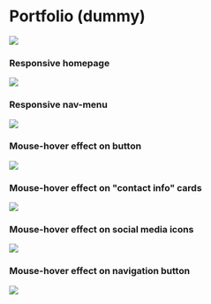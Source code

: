 # Portfolio (dummy)

<img src= "https://github.com/niteshkr034/html-css-projects/blob/master/portfolio-dummy/snapshots/main%20page.png"/>

### Responsive homepage 
<img src= "https://github.com/niteshkr034/html-css-projects/blob/master/portfolio-dummy/snapshots/main%20page%20responsive.png"/>

### Responsive nav-menu
<img src= "https://github.com/niteshkr034/html-css-projects/blob/master/portfolio-dummy/snapshots/responsive%20menu.png"/>

### Mouse-hover effect on button
<img src= "https://github.com/niteshkr034/html-css-projects/blob/master/portfolio-dummy/snapshots/hover%20button.png"/>

### Mouse-hover effect on "contact info" cards
<img src= "https://github.com/niteshkr034/html-css-projects/blob/master/portfolio-dummy/snapshots/hover%20card.png"/>

### Mouse-hover effect on social media icons
<img src= "https://github.com/niteshkr034/html-css-projects/blob/master/portfolio-dummy/snapshots/hover%20icon.png"/>

### Mouse-hover effect on navigation button
<img src= "https://github.com/niteshkr034/html-css-projects/blob/master/portfolio-dummy/snapshots/hover%20nav%20button.png"/>
